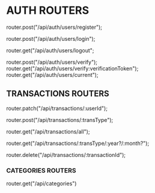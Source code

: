 # AUTH ROUTERS

<!-- {
    "email":"test2@gmail.com",
    "password": "1111111111",
    "userName":"KKKK"
} -->

router.post("/api/auth/users/register");

<!-- {
    "email":"test2@gmail.com",
    "password": "1111111111",
} -->

router.post("/api/auth/users/login");

<!-- token -->

router.get("/api/auth/users/logout";

router.post("/api/auth/users/verify");
router.get("/api/auth/users/verify:verificationToken");
router.get("/api/auth/users/current");

## TRANSACTIONS ROUTERS

<!-- updateBalance -->

router.patch("/api/transactions/:userId");

<!-- addTransaction -->
<!-- /api/transactions/costs;
/api/transactions/incomes; -->

router.post("/api/transactions/:transType");

<!-- getAllTransactions -->

router.get("/api/transactions/all");

<!-- getCostsIncomesTrans -->
<!-- По дефолту прописан текущий год!!!
Для сводка конкретных транзакций (к примеру incomes) за конкретный год (к примеру 2020), то :
api/transactions/incomes/2020

Для сводка конкретных транзакций (к примеру costs) за конкретный месяц(ПО ДЕФОЛТУ ТЕКУЩИЙ МЕСЯЦ) конкретного года (к примеру 2020 год 11 месяц), то:
api/transactions/costs/2020/11 -->

router.get("/api/transactions/:transType/:year?/:month?");

<!-- deleteTransaction -->

router.delete("/api/transactions/:transactionId");

### CATEGORIES ROUTERS

router.get("/api/categories")
